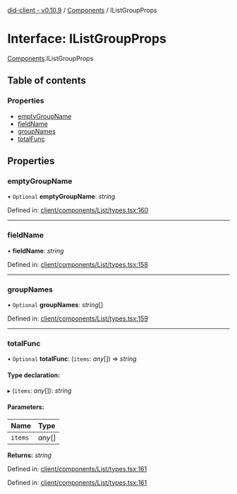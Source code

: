 [did-client - v0.10.9](../README.md) / [Components](../modules/components.md) / IListGroupProps

# Interface: IListGroupProps

[Components](../modules/components.md).IListGroupProps

## Table of contents

### Properties

- [emptyGroupName](components.ilistgroupprops.md#emptygroupname)
- [fieldName](components.ilistgroupprops.md#fieldname)
- [groupNames](components.ilistgroupprops.md#groupnames)
- [totalFunc](components.ilistgroupprops.md#totalfunc)

## Properties

### emptyGroupName

• `Optional` **emptyGroupName**: *string*

Defined in: [client/components/List/types.tsx:160](https://github.com/Puzzlepart/did/blob/dev/client/components/List/types.tsx#L160)

___

### fieldName

• **fieldName**: *string*

Defined in: [client/components/List/types.tsx:158](https://github.com/Puzzlepart/did/blob/dev/client/components/List/types.tsx#L158)

___

### groupNames

• `Optional` **groupNames**: *string*[]

Defined in: [client/components/List/types.tsx:159](https://github.com/Puzzlepart/did/blob/dev/client/components/List/types.tsx#L159)

___

### totalFunc

• `Optional` **totalFunc**: (`items`: *any*[]) => *string*

#### Type declaration:

▸ (`items`: *any*[]): *string*

#### Parameters:

Name | Type |
:------ | :------ |
`items` | *any*[] |

**Returns:** *string*

Defined in: [client/components/List/types.tsx:161](https://github.com/Puzzlepart/did/blob/dev/client/components/List/types.tsx#L161)

Defined in: [client/components/List/types.tsx:161](https://github.com/Puzzlepart/did/blob/dev/client/components/List/types.tsx#L161)

